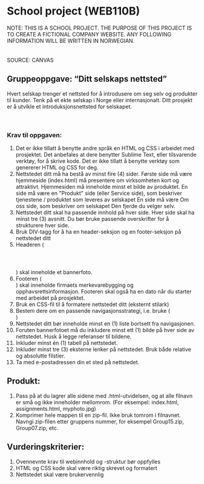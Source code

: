 # School project (WEB110B)

NOTE: THIS IS A SCHOOL PROJECT. THE PURPOSE OF THIS PROJECT IS TO CREATE A FICTIONAL COMPANY WEBSITE. ANY FOLLOWING INFORMATION WILL BE WRITTEN IN NORWEGIAN.
<br />
<br />
<br />
SOURCE: CANVAS
<br />
## Gruppeoppgave: “Ditt selskaps nettsted”
Hvert selskap trenger et nettsted for å introdusere om seg selv og produkter til kunder. Tenk på et ekte selskap i Norge eller internasjonalt. Ditt prosjekt er å utvikle et introduksjonsnettsted for selskapet.
<br />
<br />
<br />
### Krav til oppgaven:
1. Det er ikke tillatt å benytte andre språk en HTML og CSS i arbeidet med prosjektet. Det anbefales at dere benytter Sublime Text, eller tilsvarende verktøy, for å skrive kode. Det er ikke tillatt å benytte verktøy som genererer HTML og CSS for deg.
2. Nettstedet ditt må ha bestå av minst fire (4) sider.
Første side må være hjemmeside (index.html) må presentere om virksomheten kort og attraktivt. Hjemmesiden må inneholde minst et bilde av produktet.
En side må være en "Produkt" side (eller Service side), som beskriver tjenestene / produktet som leveres av selskapet
En side må være Om oss side, som beskriver om selskapet
Den fjerde du velger selv.
3. Nettstedet ditt skal ha passende innhold på hver side. Hver side skal ha minst tre (3) avsnitt. Du bør bruke passende overskrifter for å strukturere hver side.
4. Bruk DIV-tagg for å ha en header-seksjon og en footer-seksjon på nettstedet ditt
5. Headeren (<header></header>) skal inneholde et bannerfoto.
6. Footeren (<footer></footer>) skal inneholde firmaets merkevarebygging og opphavsrettsinformasjon. Footeren skal også ha en dato når du starter med arbeidet på prosjektet.
7. Bruk en CSS-fil til å formatere nettstedet ditt (eksternt stilark)
8. Bestem dere om en passende navigasjonsstrategi, i.e. bruke (<nav></nav>)
9. Nettstedet ditt bør inneholde minst en (1) liste bortsett fra navigasjonen.
10. Foruten bannerfotoet må du inkludere minst ett (1) bilde på hver side av nettstedet. Husk å legge referanser til bildene.
11. Inkluder minst én (1) tabell på nettstedet.
12. Inkluder minst tre (3) eksterne lenker på nettstedet. Bruk både relative og absolutte filstier.
13. Ta med e-postadressen din et sted på nettstedet.
 
## Produkt:
1. Pass på at du lagrer alle sidene med .html-utvidelsen, og at alle filnavn er små og ikke inneholder mellomrom. (For eksempel: index.html, assignments.html, myphoto.jpg)
2. Komprimer hele mappen til en zip-fil. Ikke bruk tomrom i filnavnet. Navngi zip-filen etter gruppens nummer, for eksempel Group15.zip, Group07.zip, etc.
 
## Vurderingskriterier:
1. Ovennevnte krav til webinnhold og -struktur bør oppfylles
2. HTML og CSS kode skal være riktig skrevet og formatert
3. Nettstedet skal være brukervennlig
